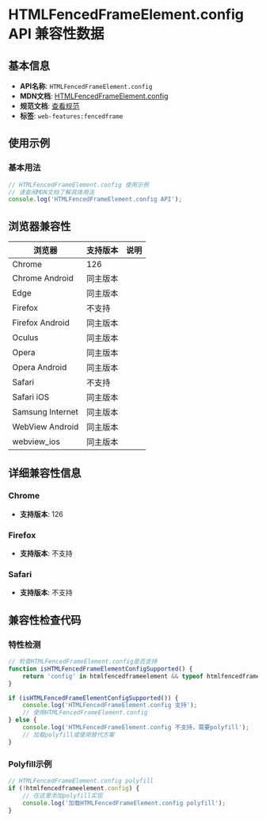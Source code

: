 # HTMLFencedFrameElement.config API 兼容性数据

## 基本信息

- **API名称**: `HTMLFencedFrameElement.config`
- **MDN文档**: [HTMLFencedFrameElement.config](https://developer.mozilla.org/docs/Web/API/HTMLFencedFrameElement/config)
- **规范文档**: [查看规范](https://wicg.github.io/fenced-frame/#dom-htmlfencedframeelement-config)
- **标签**: `web-features:fencedframe`

## 使用示例

### 基本用法

```javascript
// HTMLFencedFrameElement.config 使用示例
// 请查阅MDN文档了解具体用法
console.log('HTMLFencedFrameElement.config API');
```

## 浏览器兼容性

| 浏览器 | 支持版本 | 说明 |
|--------|----------|------|
| Chrome | 126 |  |
| Chrome Android | 同主版本 |  |
| Edge | 同主版本 |  |
| Firefox | 不支持 |  |
| Firefox Android | 同主版本 |  |
| Oculus | 同主版本 |  |
| Opera | 同主版本 |  |
| Opera Android | 同主版本 |  |
| Safari | 不支持 |  |
| Safari iOS | 同主版本 |  |
| Samsung Internet | 同主版本 |  |
| WebView Android | 同主版本 |  |
| webview_ios | 同主版本 |  |

## 详细兼容性信息

### Chrome

- **支持版本**: 126

### Firefox

- **支持版本**: 不支持

### Safari

- **支持版本**: 不支持

## 兼容性检查代码

### 特性检测

```javascript
// 检查HTMLFencedFrameElement.config是否支持
function isHTMLFencedFrameElementConfigSupported() {
    return 'config' in htmlfencedframeelement && typeof htmlfencedframeelement.config === 'function';
}

if (isHTMLFencedFrameElementConfigSupported()) {
    console.log('HTMLFencedFrameElement.config 支持');
    // 使用HTMLFencedFrameElement.config
} else {
    console.log('HTMLFencedFrameElement.config 不支持，需要polyfill');
    // 加载polyfill或使用替代方案
}
```

### Polyfill示例

```javascript
// HTMLFencedFrameElement.config polyfill
if (!htmlfencedframeelement.config) {
    // 在这里添加polyfill实现
    console.log('加载HTMLFencedFrameElement.config polyfill');
}
```

